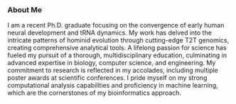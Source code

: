 ### About Me

I am a recent Ph.D. graduate focusing on the convergence of early human neural development and tRNA dynamics. My work has delved into the intricate patterns of hominid evolution through cutting-edge T2T genomics, creating comprehensive analytical tools. A lifelong passion for science has fueled my pursuit of a thorough, multidisciplinary education, culminating in advanced expertise in biology, computer science, and engineering. My commitment to research is reflected in my accolades, including multiple poster awards at scientific conferences. I pride myself on my strong computational analysis capabilities and proficiency in machine learning, which are the cornerstones of my bioinformatics approach.

<!--
**alba1735/alba1735** is a ✨ _special_ ✨ repository because its `README.md` (this file) appears on your GitHub profile.

Here are some ideas to get you started:

- 🔭 I’m currently working on ...
- 🌱 I’m currently learning ...
- 👯 I’m looking to collaborate on ...
- 🤔 I’m looking for help with ...
- 💬 Ask me about ...
- 📫 How to reach me: ...
- 😄 Pronouns: ...
- ⚡ Fun fact: ...
-->
